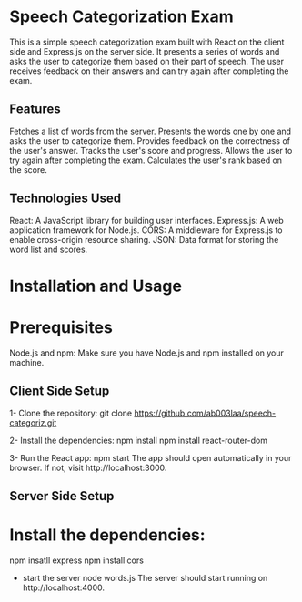 # Speech Categorization Exam
This is a simple speech categorization exam built with React on the client side and Express.js on the server side. It presents a series of words and asks the user to categorize them based on their part of speech. The user receives feedback on their answers and can try again after completing the exam.

## Features
Fetches a list of words from the server.
Presents the words one by one and asks the user to categorize them.
Provides feedback on the correctness of the user's answer.
Tracks the user's score and progress.
Allows the user to try again after completing the exam.
Calculates the user's rank based on the score.

## Technologies Used
React: A JavaScript library for building user interfaces.
Express.js: A web application framework for Node.js.
CORS: A middleware for Express.js to enable cross-origin resource sharing.
JSON: Data format for storing the word list and scores.

# Installation and Usage

# Prerequisites
Node.js and npm: Make sure you have Node.js and npm installed on your machine.

## Client Side Setup
1- Clone the repository: git clone https://github.com/ab003laa/speech-categoriz.git

2- Install the dependencies:
npm install
npm install react-router-dom

3- Run the React app: 
npm start
The app should open automatically in your browser. If not, visit http://localhost:3000.

## Server Side Setup

# Install the dependencies:
npm insatll express
npm install cors
- start the server
node words.js
The server should start running on http://localhost:4000.
